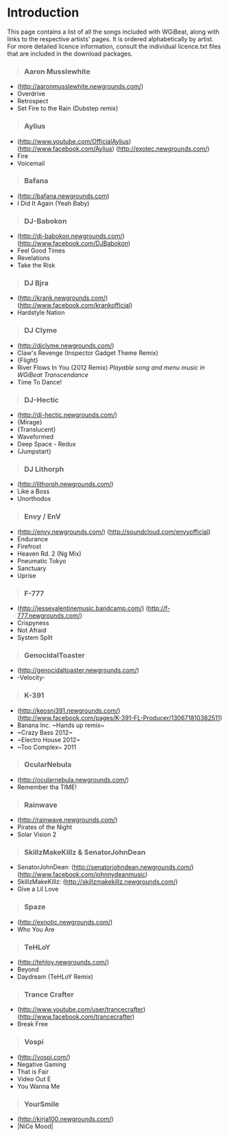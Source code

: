 # Introduction #

This page contains a list of all the songs included with WGiBeat, along with links to the respective artists' pages. It is ordered alphabetically by artist. For more detailed licence information, consult the individual licence.txt files that are included in the download packages.

> ### Aaron Musslewhite ###
  * (http://aaronmusslewhite.newgrounds.com/)
  * Overdrive
  * Retrospect
  * Set Fire to the Rain (Dubstep remix)

> ### Aylius ###
  * (http://www.youtube.com/OfficialAylius) (http://www.facebook.com/Aylius) (http://exotec.newgrounds.com/)
  * Fire
  * Voicemail

> ### Bafana ###
  * (http://bafana.newgrounds.com)
  * I Did It Again (Yeah Baby)

> ### DJ-Babokon ###
  * (http://dj-babokon.newgrounds.com/) (http://www.facebook.com/DJBabokon)
  * Feel Good Times
  * Revelations
  * Take the Risk

> ### DJ Bjra ###
  * (http://krank.newgrounds.com/) (http://www.facebook.com/krankofficial)
  * Hardstyle Nation

> ### DJ Clyme ###
  * (http://djclyme.newgrounds.com/)
  * Claw's Revenge (Inspector Gadget Theme Remix)
  * {Flight}
  * River Flows In You (2012 Remix) _Playable song and menu music in WGiBeat Transcendance_
  * Time To Dance!

> ### DJ-Hectic ###
  * (http://dj-hectic.newgrounds.com/)
  * {Mirage}
  * {Translucent}
  * Waveformed
  * Deep Space - Redux
  * {Jumpstart}

> ### DJ Lithorph ###
  * (http://lithorph.newgrounds.com/)
  * Like a Boss
  * Unorthodox

> ### Envy / EnV ###
  * (http://envy.newgrounds.com/) (http://soundcloud.com/envyofficial)
  * Endurance
  * Firefrost
  * Heaven Rd. 2 (Ng Mix)
  * Pneumatic Tokyo
  * Sanctuary
  * Uprise

> ### F-777 ###
  * (http://jessevalentinemusic.bandcamp.com/) (http://f-777.newgrounds.com/)
  * Crispyness
  * Not Afraid
  * System Split

> ### GenocidalToaster ###
  * (http://genocidaltoaster.newgrounds.com/)
  * -Velocity-

> ### K-391 ###
  * (http://keosni391.newgrounds.com/) (http://www.facebook.com/pages/K-391-FL-Producer/130671810382511)
  * Banana Inc. ~Hands up remix~
  * ~Crazy Bass 2012~
  * ~Electro House 2012~
  * ~Too Complex~ 2011

> ### OcularNebula ###
  * (http://ocularnebula.newgrounds.com/)
  * Remember tha TIME!

> ### Rainwave ###
  * (http://rainwave.newgrounds.com/)
  * Pirates of the Night
  * Solar Vision 2

> ### SkillzMakeKillz & SenatorJohnDean ###
  * SenatorJohnDean: (http://senatorjohndean.newgrounds.com/) (http://www.facebook.com/johnnydeanmusic)
  * SkillzMakeKillz: (http://skillzmakekillz.newgrounds.com/)
  * Give a Lil Love

> ### Spaze ###
  * (http://exnotic.newgrounds.com/)
  * Who You Are

> ### TeHLoY ###
  * (http://tehloy.newgrounds.com/)
  * Beyond
  * Daydream (TeHLoY Remix)

> ### Trance Crafter ###
  * (http://www.youtube.com/user/trancecrafter) (http://www.facebook.com/trancecrafter)
  * Break Free

> ### Vospi ###
  * (http://vospi.com/)
  * Negative Gaming
  * That is Fair
  * Video Out E
  * You Wanna Me

> ### YourSmile ###
  * (http://kirja100.newgrounds.com/)
  * |NiCe Mood|